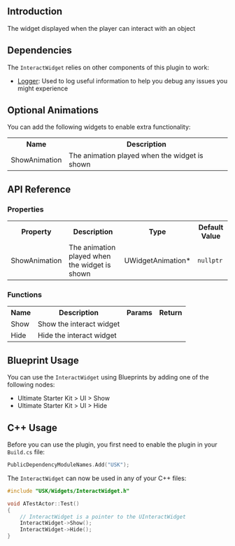 ## Introduction
The widget displayed when the player can interact with an object

## Dependencies
The <code>InteractWidget</code> relies on other components of this plugin to work:
<ul>
	<li><a href="../logger">Logger</a>: Used to log useful information to help you debug any issues you might experience</li>
</ul>

## Optional Animations
You can add the following widgets to enable extra functionality:
<table>
	<tr>
		<th>Name</th>
		<th>Description</th>
	</tr>
	<tr>
		<td>ShowAnimation</td>
		<td>The animation played when the widget is shown</td>
	</tr>
</table>

## API Reference
### Properties
<table>
	<tr>
		<th>Property</th>
		<th>Description</th>
		<th>Type</th>
		<th>Default Value</th>
	</tr>
	<tr>
		<td>ShowAnimation</td>
		<td>The animation played when the widget is shown</td>
		<td>UWidgetAnimation*</td>
		<td><code>nullptr</code></td>
	</tr>
</table>

### Functions
<table>
	<tr>
		<th>Name</th>
		<th>Description</th>
		<th>Params</th>
		<th>Return</th>
	</tr>
	<tr>
		<td>Show</td>
		<td>Show the interact widget</td>
		<td></td>
		<td></td>
	</tr>
	<tr>
		<td>Hide</td>
		<td>Hide the interact widget</td>
		<td></td>
		<td></td>
	</tr>
</table>

## Blueprint Usage
You can use the <code>InteractWidget</code> using Blueprints by adding one of the following nodes:
<ul>
	<li>Ultimate Starter Kit > UI > Show</li>
	<li>Ultimate Starter Kit > UI > Hide</li>
</ul>

## C++ Usage
Before you can use the plugin, you first need to enable the plugin in your <code>Build.cs</code> file:
```c++
PublicDependencyModuleNames.Add("USK");
```

The <code>InteractWidget</code> can now be used in any of your C++ files:
```c++
#include "USK/Widgets/InteractWidget.h"

void ATestActor::Test()
{
	// InteractWidget is a pointer to the UInteractWidget
	InteractWidget->Show();
	InteractWidget->Hide();
}
```
